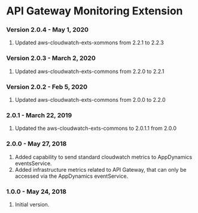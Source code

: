 # API Gateway Monitoring Extension

### Version 2.0.4 - May 1, 2020
1. Updated aws-cloudwatch-exts-xommons from 2.2.1 to 2.2.3

### Version 2.0.3 - March 2, 2020
1. Updated aws-cloudwatch-exts-commons from 2.2.0 to 2.2.1

### Version 2.0.2 - Feb 5, 2020
1. Updated aws-cloudwatch-exts-commons from 2.0.0 to 2.2.0

### 2.0.1 - March 22, 2019
1. Updated the aws-cloudwatch-exts-commons to 2.0.1.1 from 2.0.0

### 2.0.0 - May 27, 2018
1. Added capability to send standard cloudwatch metrics to AppDynamics eventsService.
2. Added infrastructure metrics related to API Gateway, that can only be accessed via the AppDynamics eventService.

### 1.0.0 - May 24, 2018
1. Initial version.